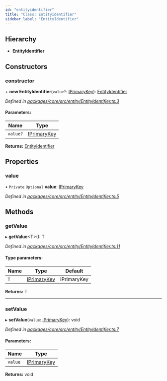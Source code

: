 ```yaml
---
id: "entityidentifier"
title: "Class: EntityIdentifier"
sidebar_label: "EntityIdentifier"
---
```


## Hierarchy

* **EntityIdentifier**

## Constructors

### constructor

\+ **new EntityIdentifier**(`value?`: [IPrimaryKey](../globals.md#iprimarykey)): [EntityIdentifier](entityidentifier.md)

*Defined in [packages/core/src/entity/EntityIdentifier.ts:3](https://github.com/mikro-orm/mikro-orm/blob/d945b8a11/packages/core/src/entity/EntityIdentifier.ts#L3)*

#### Parameters:

Name | Type |
------ | ------ |
`value?` | [IPrimaryKey](../globals.md#iprimarykey) |

**Returns:** [EntityIdentifier](entityidentifier.md)

## Properties

### value

• `Private` `Optional` **value**: [IPrimaryKey](../globals.md#iprimarykey)

*Defined in [packages/core/src/entity/EntityIdentifier.ts:5](https://github.com/mikro-orm/mikro-orm/blob/d945b8a11/packages/core/src/entity/EntityIdentifier.ts#L5)*

## Methods

### getValue

▸ **getValue**&#60;T>(): T

*Defined in [packages/core/src/entity/EntityIdentifier.ts:11](https://github.com/mikro-orm/mikro-orm/blob/d945b8a11/packages/core/src/entity/EntityIdentifier.ts#L11)*

#### Type parameters:

Name | Type | Default |
------ | ------ | ------ |
`T` | [IPrimaryKey](../globals.md#iprimarykey) | IPrimaryKey |

**Returns:** T

___

### setValue

▸ **setValue**(`value`: [IPrimaryKey](../globals.md#iprimarykey)): void

*Defined in [packages/core/src/entity/EntityIdentifier.ts:7](https://github.com/mikro-orm/mikro-orm/blob/d945b8a11/packages/core/src/entity/EntityIdentifier.ts#L7)*

#### Parameters:

Name | Type |
------ | ------ |
`value` | [IPrimaryKey](../globals.md#iprimarykey) |

**Returns:** void
